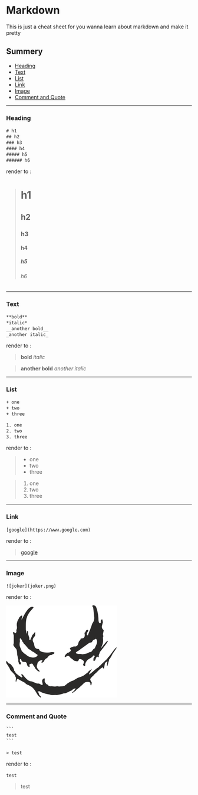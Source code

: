 # Markdown

This is just a cheat sheet for you wanna learn about markdown and make it pretty

## Summery
- [Heading](#heading)
- [Text](#text)
- [List](#list)
- [Link](#link)
- [Image](#image)
- [Comment and Quote](#comment-and-quote)

---

### **Heading**

```
# h1
## h2
### h3
#### h4
##### h5
###### h6
```
render to :

> # h1
> ## h2
> ### h3
> #### h4
> ##### h5
> ###### h6

---

### **Text**
```
**bold**
*italic*
__another bold__
_another italic_
```
render to :
>**bold**
>*italic*

>__another bold__
>_another italic_

---

### **List**
```
+ one
+ two
+ three
```
```
1. one
2. two
3. three
```
render to :
>+ one
>+ two
>+ three

>1. one 
>2. two
>3. three

---

### **Link**
```
[google](https://www.google.com)
```
render to :

> [google](https://www.google.com)

---

### **Image**
```
![joker](joker.png)
```
render to :

![joker](joker.png)

---

### **Comment and Quote**
````
```
test
```

> test
````
render to :
```
test
```
> test